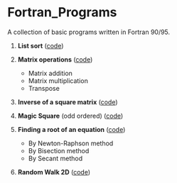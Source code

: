 # Fortran_Programs
A collection of basic programs written in Fortran 90/95.

1. **List sort** ([code](Programs/Sort.f90))

2. **Matrix operations** ([code](Programs/Matop.f90))
    - Matrix addition 
    - Matrix multiplication
    - Transpose

3. **Inverse of a square matrix** ([code](Programs/Inverse.f95))

4. **Magic Square** (odd ordered) ([code](Programs/Magic.f90))


5. **Finding a root of an equation** ([code](Programs/Root.f90))
    - By Newton-Raphson method
    - By Bisection method
    - By Secant method

6. **Random Walk 2D** ([code](Random_walk/RW2D.f95))